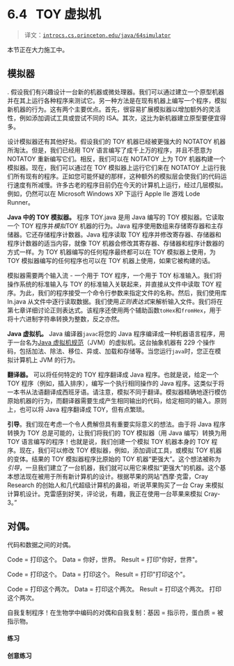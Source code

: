 # 6.4   TOY 虚拟机

> 译文：[`introcs.cs.princeton.edu/java/64simulator`](https://introcs.cs.princeton.edu/java/64simulator)

本节正在大力施工中。

## 模拟器

. 假设我们有兴趣设计一台新的机器或微处理器。我们可以通过建立一个原型机器并在其上运行各种程序来测试它。另一种方法是在现有机器上编写一个程序，模拟新机器的行为。这有两个主要优点。首先，很容易扩展模拟器以增加额外的灵活性，例如添加调试工具或尝试不同的 ISA。其次，这比为新机器建立原型要便宜得多。

设计模拟器还有其他好处。假设我们的 TOY 机器已经被更强大的 NOTATOY 机器所淘汰。但是，我们已经用 TOY 语言编写了成千上万的程序，并且不愿意为 NOTATOY 重新编写它们。相反，我们可以在 NOTATOY 上为 TOY 机器构建一个模拟器。现在，我们可以通过在 TOY 模拟器上运行它们来在 NOTATOY 上运行我们所有现有的程序。正如您可能怀疑的那样，这种额外的模拟层会使我们的代码运行速度有所减慢。许多古老的程序目前仍在今天的计算机上运行，经过几层模拟。例如，仍然可以在 Microsoft Windows XP 下运行 Apple IIe 游戏 Lode Runner。

**Java 中的 TOY 模拟器。** 程序 TOY.java 是用 Java 编写的 TOY 模拟器。它读取一个 TOY 程序并*模拟*TOY 机器的行为。Java 程序使用数组来存储寄存器和主存储器。它还存储程序计数器。Java 程序读取 TOY 程序并修改寄存器、存储器和程序计数器的适当内容，就像 TOY 机器会修改其寄存器、存储器和程序计数器的方式一样。为 TOY 机器编写的任何程序最终都可以在 TOY 模拟器上使用，为 TOY 模拟器编写的任何程序也可以在 TOY 机器上使用，如果它被构建的话。

模拟器需要两个输入流 - 一个用于 TOY 程序，一个用于 TOY 标准输入。我们将操作系统的标准输入与 TOY 的标准输入关联起来，并直接从文件中读取 TOY 程序。为此，我们的程序接受一个命令行参数来指定文件的名称。然后，我们使用库 In.java 从文件中逐行读取数据。我们使用*正则表达式*来解析输入文件。我们将在第七章详细讨论正则表达式。该程序还使用两个辅助函数`toHex`和`fromHex`，用于将十六进制字符串转换为整数，反之亦然。

**Java 虚拟机。** Java 编译器`javac`将您的 Java 程序编译成一种机器语言程序，用于一台名为[Java 虚拟机规范](http://docs.oracle.com/javase/specs/jvms/se5.0/html/VMSpecTOC.doc.html)（JVM）的虚拟机。这台抽象机器有 229 个操作码，包括加法、除法、移位、异或、加载和存储等。当您运行`java`时，您正在模拟计算机上 JVM 的行为。

**翻译器。** 可以将任何特定的 TOY 程序翻译成 Java 程序。也就是说，给定一个 TOY 程序（例如，插入排序），编写一个执行相同操作的 Java 程序。这类似于将一本书从法语翻译成西班牙语。请注意，模拟不同于翻译。模拟器精确地逐行模仿原始机器的行为，而翻译器需要生成产生相同输出的代码，给定相同的输入。原则上，也可以将 Java 程序翻译成 TOY，但有点繁琐。

**引导**。我们现在考虑一个令人费解但具有重要实际意义的想法。由于将 Java 程序转换为 TOY 总是可能的，让我们将我们的 TOY 模拟器（用 Java 编写）转换为用 TOY 语言编写的程序！也就是说，我们创建一个模拟 TOY 机器本身的 TOY 程序。现在，我们可以修改 TOY 模拟器，例如，添加调试工具，或模拟 TOY 机器的变体。结果的 TOY 模拟器程序比原始的 TOY 机器“更强大”。这个想法被称为*引导*，一旦我们建立了一台机器，我们就可以用它来模拟“更强大”的机器。这个基本想法现在被用于所有新计算机的设计。根据苹果的网站“西摩·克雷，Cray Research 的创始人和几代超级计算机的鼻祖，听说苹果购买了一台 Cray 来模拟计算机设计。克雷感到好笑，评论说，有趣，我正在使用一台苹果来模拟 Cray-3。”

## 对偶。

代码和数据之间的对偶。

Code = 打印这个。 Data = 你好，世界。 Result = 打印"你好，世界"。

Code = 打印这个。 Data = 打印这个。 Result = 打印"打印这个"。

Code = 打印这个两次。 Data = 打印这个两次。 Result = 打印这个两次。 打印这个两次。

自我复制程序！在生物学中编码的对偶和自我复制：基因 = 指示符，蛋白质 = 被指示物。

#### 练习

#### 创意练习
